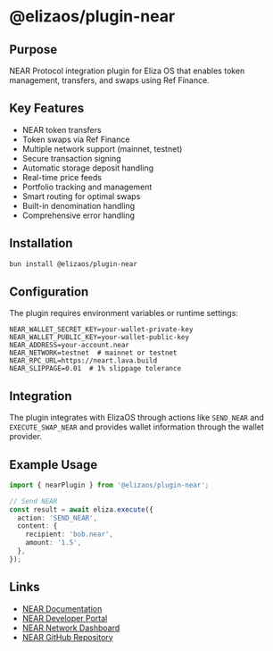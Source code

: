 # @elizaos/plugin-near

## Purpose

NEAR Protocol integration plugin for Eliza OS that enables token management, transfers, and swaps using Ref Finance.

## Key Features

- NEAR token transfers
- Token swaps via Ref Finance
- Multiple network support (mainnet, testnet)
- Secure transaction signing
- Automatic storage deposit handling
- Real-time price feeds
- Portfolio tracking and management
- Smart routing for optimal swaps
- Built-in denomination handling
- Comprehensive error handling

## Installation

```bash
bun install @elizaos/plugin-near
```

## Configuration

The plugin requires environment variables or runtime settings:

```env
NEAR_WALLET_SECRET_KEY=your-wallet-private-key
NEAR_WALLET_PUBLIC_KEY=your-wallet-public-key
NEAR_ADDRESS=your-account.near
NEAR_NETWORK=testnet  # mainnet or testnet
NEAR_RPC_URL=https://neart.lava.build
NEAR_SLIPPAGE=0.01  # 1% slippage tolerance
```

## Integration

The plugin integrates with ElizaOS through actions like `SEND_NEAR` and `EXECUTE_SWAP_NEAR` and provides wallet information through the wallet provider.

## Example Usage

```typescript
import { nearPlugin } from '@elizaos/plugin-near';

// Send NEAR
const result = await eliza.execute({
  action: 'SEND_NEAR',
  content: {
    recipient: 'bob.near',
    amount: '1.5',
  },
});
```

## Links

- [NEAR Documentation](https://docs.near.org/)
- [NEAR Developer Portal](https://near.org/developers)
- [NEAR Network Dashboard](https://nearscan.io/)
- [NEAR GitHub Repository](https://github.com/nearprotocol/near-api-js)
